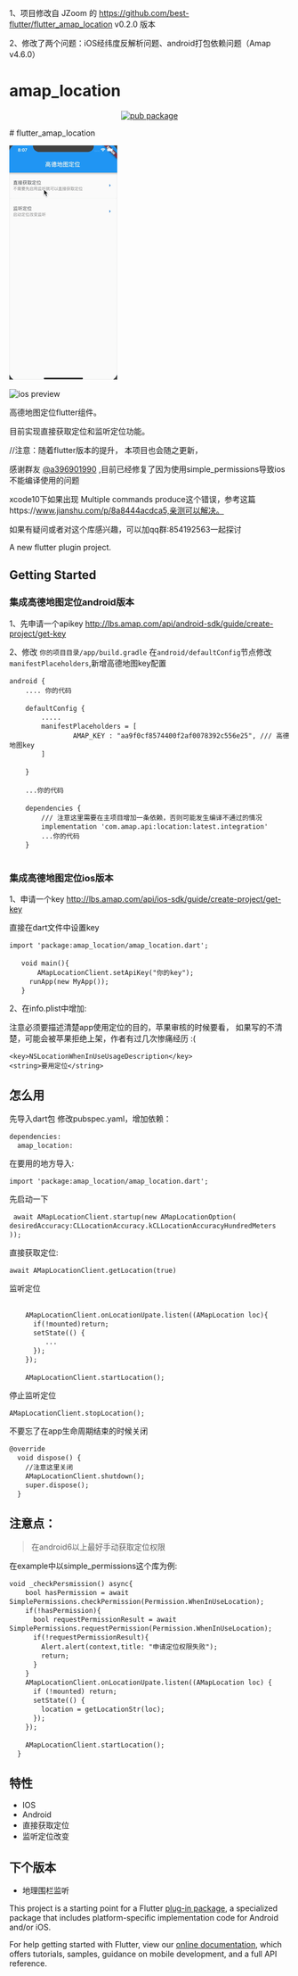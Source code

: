 1、项目修改自 JZoom 的 https://github.com/best-flutter/flutter_amap_location v0.2.0 版本

2、修改了两个问题：iOS经纬度反解析问题、android打包依赖问题（Amap v4.6.0）

# amap_location
<p align="center">
    <a href="https://pub.dartlang.org/packages/amap_location">
        <img src="https://img.shields.io/pub/v/amap_location.svg" alt="pub package" />
    </a>
</p>
# flutter_amap_location


![android preview](https://github.com/jzoom/images/raw/master/location1.gif)

![ios preview](https://github.com/jzoom/images/raw/master/location2.gif)

高德地图定位flutter组件。

目前实现直接获取定位和监听定位功能。

//注意：随着flutter版本的提升， 本项目也会随之更新，


感谢群友 [@a396901990](https://github.com/a396901990) ,目前已经修复了因为使用simple_permissions导致ios不能编译使用的问题

xcode10下如果出现 Multiple commands produce这个错误，参考这篇https://www.jianshu.com/p/8a8444acdca5,亲测可以解决。


如果有疑问或者对这个库感兴趣，可以加qq群:854192563一起探讨

A new flutter plugin project.

## Getting Started

### 集成高德地图定位android版本

1、先申请一个apikey
http://lbs.amap.com/api/android-sdk/guide/create-project/get-key

2、修改 `你的项目目录/app/build.gradle`
在`android/defaultConfig`节点修改`manifestPlaceholders`,新增高德地图key配置

```
android {
    .... 你的代码

    defaultConfig {
        .....
        manifestPlaceholders = [
                AMAP_KEY : "aa9f0cf8574400f2af0078392c556e25", /// 高德地图key
        ]

    }

    ...你的代码

    dependencies {
        /// 注意这里需要在主项目增加一条依赖，否则可能发生编译不通过的情况
        implementation 'com.amap.api:location:latest.integration'
        ...你的代码
    }


```


### 集成高德地图定位ios版本

1、申请一个key
http://lbs.amap.com/api/ios-sdk/guide/create-project/get-key

直接在dart文件中设置key

```
import 'package:amap_location/amap_location.dart';
   
   void main(){     
       AMapLocationClient.setApiKey("你的key");
     runApp(new MyApp());
   }
```

2、在info.plist中增加:

注意必须要描述清楚app使用定位的目的，苹果审核的时候要看，
如果写的不清楚，可能会被苹果拒绝上架，作者有过几次惨痛经历 :(

```
<key>NSLocationWhenInUseUsageDescription</key>
<string>要用定位</string>
```


## 怎么用

先导入dart包
修改pubspec.yaml，增加依赖：

```
dependencies:
  amap_location: 
```


在要用的地方导入:

```
import 'package:amap_location/amap_location.dart';
```

先启动一下

```
 await AMapLocationClient.startup(new AMapLocationOption( desiredAccuracy:CLLocationAccuracy.kCLLocationAccuracyHundredMeters  ));

```

直接获取定位:

```
await AMapLocationClient.getLocation(true)
```
监听定位

```

    AMapLocationClient.onLocationUpate.listen((AMapLocation loc){
      if(!mounted)return;
      setState(() {
         ...
      });
    });

    AMapLocationClient.startLocation();

```
停止监听定位
```
AMapLocationClient.stopLocation();

```

不要忘了在app生命周期结束的时候关闭
```
@override
  void dispose() {
    //注意这里关闭
    AMapLocationClient.shutdown();
    super.dispose();
  }
```


## 注意点：

>在android6以上最好手动获取定位权限

在example中以simple_permissions这个库为例:

```
void _checkPersmission() async{
    bool hasPermission = await SimplePermissions.checkPermission(Permission.WhenInUseLocation);
    if(!hasPermission){
      bool requestPermissionResult = await SimplePermissions.requestPermission(Permission.WhenInUseLocation);
      if(!requestPermissionResult){
        Alert.alert(context,title: "申请定位权限失败");
        return;
      }
    }
    AMapLocationClient.onLocationUpate.listen((AMapLocation loc) {
      if (!mounted) return;
      setState(() {
        location = getLocationStr(loc);
      });
    });

    AMapLocationClient.startLocation();
  }
```




## 特性

* IOS
* Android
* 直接获取定位
* 监听定位改变


## 下个版本

* 地理围栏监听


This project is a starting point for a Flutter
[plug-in package](https://flutter.io/developing-packages/),
a specialized package that includes platform-specific implementation code for
Android and/or iOS.

For help getting started with Flutter, view our 
[online documentation](https://flutter.io/docs), which offers tutorials, 
samples, guidance on mobile development, and a full API reference.
